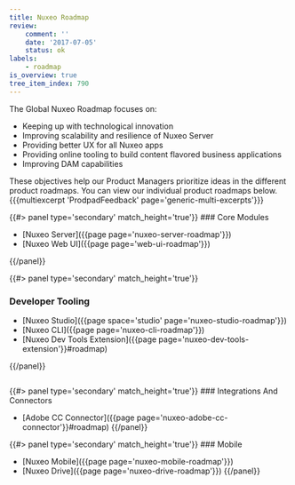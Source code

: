 ```yaml
---
title: Nuxeo Roadmap
review:
    comment: ''
    date: '2017-07-05'
    status: ok
labels:
    - roadmap
is_overview: true
tree_item_index: 790
---
```

The Global Nuxeo Roadmap focuses on: 

- Keeping up with technological innovation
- Improving scalability and resilience of Nuxeo Server
- Providing better UX for all Nuxeo apps 
- Providing online tooling to build content flavored business applications
- Improving DAM capabilities

These objectives help our Product Managers prioritize ideas in the different product roadmaps. You can view our individual product roadmaps below.
{{{multiexcerpt 'ProdpadFeedback' page='generic-multi-excerpts'}}}

<div class="row" data-equalizer data-equalize-on="medium"><div class="column medium-6">
{{#> panel type='secondary' match_height='true'}}
### Core  Modules

- [Nuxeo Server]({{page page='nuxeo-server-roadmap'}})
- [Nuxeo Web UI]({{page page='web-ui-roadmap'}})

{{/panel}}</div><div class="column medium-6">
{{#> panel type='secondary' match_height='true'}}
### Developer Tooling

- [Nuxeo Studio]({{page space='studio' page='nuxeo-studio-roadmap'}})
- [Nuxeo CLI]({{page page='nuxeo-cli-roadmap'}})
- [Nuxeo Dev Tools Extension]({{page page='nuxeo-dev-tools-extension'}}#roadmap)

{{/panel}}</div>


</div>

<div class="row" data-equalizer data-equalize-on="medium">

<div class="column medium-6">
{{#> panel type='secondary' match_height='true'}}
### Integrations And Connectors

- [Adobe CC Connector]({{page page='nuxeo-adobe-cc-connector'}}#roadmap)
{{/panel}}</div>

<div class="column medium-6">
{{#> panel type='secondary' match_height='true'}}
### Mobile

- [Nuxeo Mobile]({{page page='nuxeo-mobile-roadmap'}})
- [Nuxeo Drive]({{page page='nuxeo-drive-roadmap'}})
{{/panel}}

</div>

</div>


